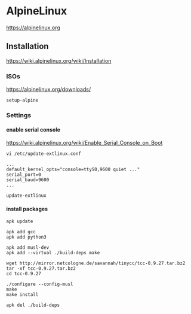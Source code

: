 # AlpineLinux

https://alpinelinux.org

## Installation

https://wiki.alpinelinux.org/wiki/Installation

### ISOs

https://alpinelinux.org/downloads/

```
setup-alpine
```

### Settings

#### enable serial console

https://wiki.alpinelinux.org/wiki/Enable_Serial_Console_on_Boot

`vi /etc/update-extlinux.conf`
```
...
default_kernel_opts="console=ttyS0,9600 quiet ..."
serial_port=0
serial_baud=9600
...
```
```
update-extlinux
```

#### install packages

```
apk update

apk add gcc
apk add python3
```
```
apk add musl-dev
apk add --virtual ./build-deps make

wget http://mirror.netcologne.de/savannah/tinycc/tcc-0.9.27.tar.bz2
tar -xf tcc-0.9.27.tar.bz2
cd tcc-0.9.27

./configure --config-musl
make 
make install

apk del ./build-deps
```